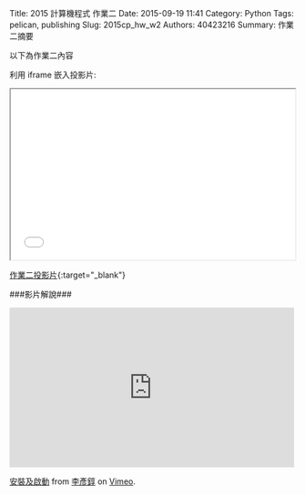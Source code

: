 Title: 2015 計算機程式 作業二
Date: 2015-09-19 11:41
Category: Python
Tags: pelican, publishing
Slug: 2015cp_hw_w2
Authors: 40423216
Summary: 作業二摘要

以下為作業二內容

利用 iframe 嵌入投影片:

<iframe src="40423216_cp_w2_p.html" width="500" height="300"></iframe>

[作業二投影片](40423216_cp_w2_p.html){:target="_blank"}


###影片解說###
                                            
<iframe src="https://player.vimeo.com/video/151889579" width="500" height="281" frameborder="0" webkitallowfullscreen mozallowfullscreen allowfullscreen></iframe> <p><a href="https://vimeo.com/151889579">安裝及啟動</a> from <a href="https://vimeo.com/user46241007">李彥錞</a> on <a href="https://vimeo.com">Vimeo</a>.</p>